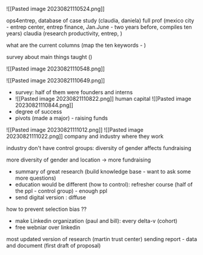 ![[Pasted image 20230821110524.png]]

ops4entrep, database of case study (claudia, daniela)
full prof (mexico city - entrep center, entrep finance, Jan.June - two years before, compiles ten years)
claudia (research productivity, entrep, )

what are the current columns (map the ten keywords - )

survey about main things taught ()

![[Pasted image 20230821110548.png]]


![[Pasted image 20230821110649.png]]
- survey: half of them were founders and interns
- ![[Pasted image 20230821110822.png]]
human capital 
![[Pasted image 20230821110844.png]]
- degree of success 
- pivots (made a major) - raising funds

![[Pasted image 20230821111012.png]]
![[Pasted image 20230821111022.png]]
company and industry where they work 

industry
don't have control groups: diversity of gender affects fundraising 

more diversity of gender and location -> more fundraising 

- summary of great research (build knowledge base - want to ask some more questions)
- education would be different (how to control): refresher course (half of the ppl - control group) - enough ppl 
- send digital version : diffuse 

how to prevent selection bias ??

- make Linkedin organization (paul and bill): every delta-v (cohort)
- free webniar over linkedin

most updated version of research (martin trust center) sending report - data and document (first draft of proposal)